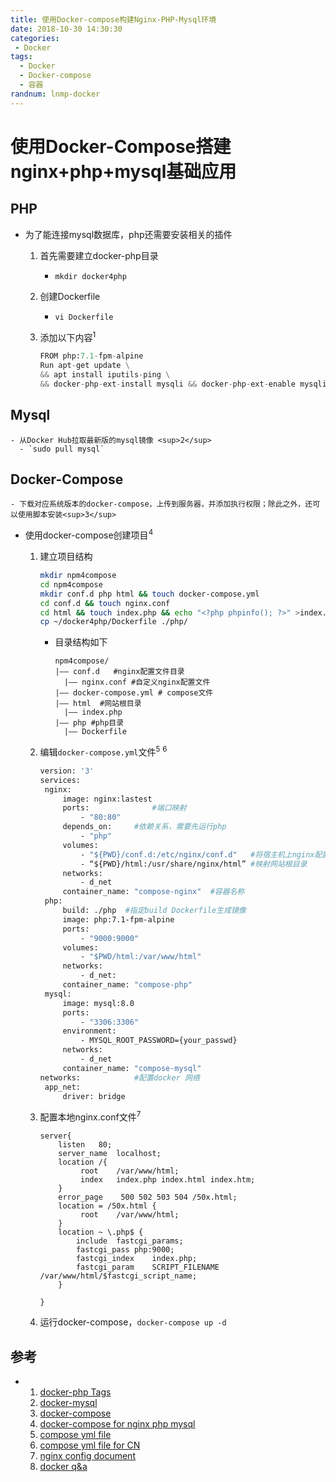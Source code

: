 ```yaml
---
title: 使用Docker-compose构建Nginx-PHP-Mysql环境
date: 2018-10-30 14:30:30
categories: 
 - Docker
tags:
  - Docker
  - Docker-compose
  - 容器
randnum: lnmp-docker
---
```


# 使用Docker-Compose搭建nginx+php+mysql基础应用

## PHP

  - 为了能连接mysql数据库，php还需要安装相关的插件

    1. 首先需要建立docker-php目录

       - `mkdir docker4php`

    2. 创建Dockerfile

       - `vi Dockerfile`

    3. 添加以下内容<sup>1</sup>  

       ```python
       FROM php:7.1-fpm-alpine  
       Run apt-get update \
       && apt install iputils-ping \
       && docker-php-ext-install mysqli && docker-php-ext-enable mysqli
       ```
<!--more-->
## Mysql

    - 从Docker Hub拉取最新版的mysql镜像 <sup>2</sup>
      - `sudo pull mysql`

## Docker-Compose

    - 下载对应系统版本的docker-compose，上传到服务器，并添加执行权限；除此之外，还可以使用脚本安装<sup>3</sup>

  - 使用docker-compose创建项目<sup>4</sup> 

    1. 建立项目结构

       ```bash
       mkdir npm4compose
       cd npm4compose
       mkdir conf.d php html && touch docker-compose.yml
       cd conf.d && touch nginx.conf
       cd html && touch index.php && echo "<?php phpinfo(); ?>" >index.php
       cp ~/docker4php/Dockerfile ./php/
       
       ```

        - 目录结构如下

          ```
          npm4compose/
          |—— conf.d   #nginx配置文件目录
          	|—— nginx.conf #自定义nginx配置文件
          |—— docker-compose.yml # compose文件
          |—— html  #网站根目录
          	|—— index.php
          |—— php #php目录
          	|—— Dockerfile
          ```

    2. 编辑`docker-compose.yml`文件<sup>5</sup> <sup>6</sup> 

       ```dockerfile
       version: '3'
       services:
       	nginx:
       		image: nginx:lastest
       		ports:   		    #端口映射
       			- "80:80"
       		depends_on:		#依赖关系，需要先运行php
       			- "php"
       		volumes:
       			- "${PWD}/conf.d:/etc/nginx/conf.d"   #将宿主机上nginx配置文件映射到容器中
       			- “${PWD}/html:/usr/share/nginx/html” #映射网站根目录
       		networks:
       			- d_net
       		container_name: "compose-nginx"  #容器名称
       	php:
       		build: ./php  #指定build Dockerfile生成镜像
       		image: php:7.1-fpm-alpine
       		ports:
       			- "9000:9000"
       		volumes:
       			- "$PWD/html:/var/www/html"
       		networks:
       			- d_net: 
       		container_name: "compose-php"
       	mysql:
       		image: mysql:8.0
       		ports:
       			- "3306:3306"
       		environment:
       			- MYSQL_ROOT_PASSWORD={your_passwd}
       		networks:
       			- d_net
       		container_name: "compose-mysql"
       networks: 			#配置docker 网络
       	app_net:
       		driver: bridge
       
       ```

    3. 配置本地nginx.conf文件<sup>7</sup>

       ```nginx
       server{
           listen	80;
           server_name	localhost;
           location /{
               	root 	/var/www/html;
               	index	index.php index.html index.htm;
           }
           error_page	 500 502 503 504 /50x.html;
           location = /50x.html {
               	root	/var/www/html;
           }
           location ~ \.php$ {
               include 	fastcgi_params;
               fastcgi_pass	php:9000;
               fastcgi_index	index.php;
               fastcgi_param	SCRIPT_FILENAME /var/www/html/$fastcgi_script_name;
           }
           
       }
       ```

    4. 运行docker-compose，`docker-compose up -d`

## 参考
  - 1. [docker-php Tags](https://hub.docker.com/_/php/) 
    2. [docker-mysql](https://hub.docker.com/_/mysql/) 
    3. [docker-compose](https://github.com/docker/compose/releases)
    4. [docker-compose for nginx php mysql](https://www.jianshu.com/p/0561d3cfccda) 
    5. [compose yml file ](https://docs.docker.com/compose/compose-file/#compose-and-docker-compatibility-matrix) 
    6. [compose yml file for CN](https://yeasy.gitbooks.io/docker_practice/compose/compose_file.html) 
    7. [nginx config document](https://nginx.org/en/docs/beginners_guide.html) 
    8. [docker q&a](https://blog.lab99.org/post/docker-2016-07-14-faq.html) 

 

